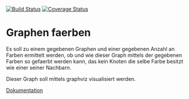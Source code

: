 [![Build Status](https://travis-ci.org/ob-algdatii-ss18/leistungsnachweis-hornet.svg?branch=master)](https://travis-ci.org/ob-algdatii-ss18/leistungsnachweis-hornet)
[![Coverage Status](https://coveralls.io/repos/github/ob-algdatii-ss18/leistungsnachweis-hornet/badge.png?branch=master)](https://coveralls.io/github/ob-algdatii-ss18/leistungsnachweis-hornet?branch=master)

# Graphen faerben 

Es soll zu einem gegebenen Graphen und einer gegebenen Anzahl an Farben ermittelt werden, ob und wie dieser Graph mittels der gegebenen Farben so gefaerbt werden kann, das kein Knoten die selbe Farbe besitzt wie einer seiner Nachbarn.

Dieser Graph soll mittels graphviz visualisiert werden.

[Dokumentation](https://ob-algdatii-ss18.github.io/leistungsnachweis-hornet/html/index.html)

